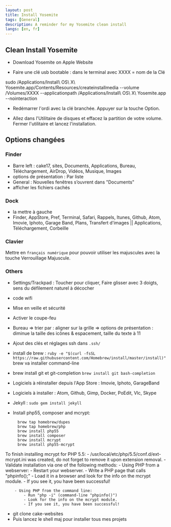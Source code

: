 ```yaml
---
layout: post
title: Install Yosemite
tags: [General]
description: A reminder for my Yosemite clean install
langs: [en, fr]
---
```


## Clean Install Yosemite

- Download Yosemite on Apple Website

- Faire une clé usb bootable : dans le terminal avec XXXX = nom de la Clé

sudo /Applications/Install\ OS\ X\ Yosemite.app/Contents/Resources/createinstallmedia --volume /Volumes/XXXX --applicationpath /Applications/Install\ OS\ X\ Yosemite.app --nointeraction

- Redémarrer l'ordi avec la clé branchée. Appuyer sur la touche Option.

- Allez dans l'Utilitaire de disques et effacez la partition de votre volume.
Fermer l'utilitaire et lancez l'installation.


## Options changées

### Finder

- Barre left : cake17, sites, Documents, Applications, Bureau,
  Téléchargement, AirDrop, Vidéos, Musique, Images
- options de présentation : Par liste
- General : Nouvelles fenêtres s’ouvrent dans "Documents"
- afficher les fichiers cachés

### Dock

- la mettre à gauche
- Finder, AppStore, Pref, Terminal, Safari, Rappels, Itunes, Github, Atom,
  Imovie, Iphoto, Garage Band, Plans, Transfert d'images
  || Applications, Téléchargement, Corbeille

### Clavier

Mettre en `français numérique` pour pouvoir utiliser les majuscules avec la touche Verrouillage Majuscule.

### Others

- Settings/Trackpad : Toucher pour cliquer, Faire glisser avec 3 doigts, sens du défilement naturel à décocher
- code wifi
- Mise en veille et sécurité
- Activer le coupe-feu
- Bureau
    => trier par : aligner sur la grille
    => options de présentation : diminue la taille des icônes & espacement, taille du texte à 11
- Ajout des clés et réglages ssh dans `.ssh/`
- install de brew : `ruby -e "$(curl -fsSL https://raw.githubusercontent.com/Homebrew/install/master/install)"`
brew va installer command-line
- brew install git et git-completion `brew install git bash-completion`
- Logiciels à réinstaller depuis l'App Store : Imovie, Iphoto, GarageBand
- Logiciels à installer : Atom, Github, Gimp, Docker, PoEdit, Vlc, Skype
- Jekyll : `sudo gem install jekyll`

- Install php55, composer and mcrypt:

        brew tap homebrew/dupes
        brew tap homebrew/php
        brew install php55
        brew install composer
        brew install mcrypt
        brew install php55-mcrypt

To finish installing mcrypt for PHP 5.5:
    - /usr/local/etc/php/5.5/conf.d/ext-mcrypt.ini was created, do not forget to remove it upon extension removal.
    - Validate installation via one of the following methods:
        - Using PHP from a webserver:
            - Restart your webserver.
            - Write a PHP page that calls "phpinfo();"
            - Load it in a browser and look for the info on the mcrypt module.
            - If you see it, you have been successful!

        - Using PHP from the command line:
            - Run "php -i" (command-line "phpinfo()")
            - Look for the info on the mcrypt module.
            - If you see it, you have been successful!


- git clone cake-websites
- Puis lancez le shell maj pour installer tous mes projets
